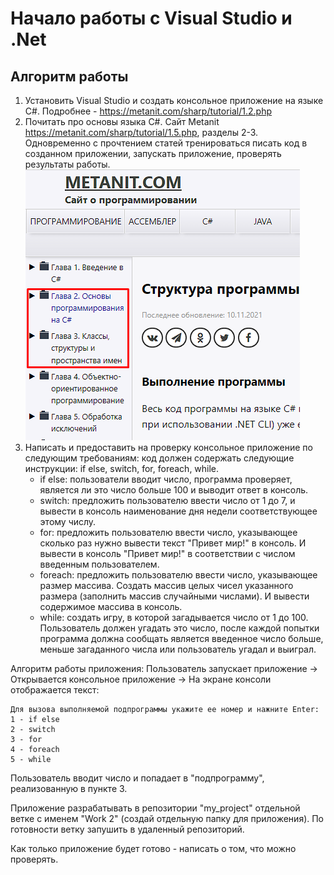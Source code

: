 # Начало работы с Visual Studio и .Net

## Алгоритм работы
1. Установить Visual Studio и создать консольное приложение на языке C#. Подробнее - https://metanit.com/sharp/tutorial/1.2.php
2. Почитать про основы языка C#. Сайт Metanit https://metanit.com/sharp/tutorial/1.5.php, разделы 2-3.
Одновременно с прочтением статей тренироваться писать код в созданном приложении, запускать приложение, проверять результаты работы. 
![img.png](https://github.com/DmitryKrekshin/IntroToIt/blob/master/Work%202/img.png)
3. Написать и предоставить на проверку консольное приложение по следующим требованиям:
код должен содержать следующие инструкции: if else, switch, for, foreach, while.
   - if else: пользователи вводит число, программа проверяет, является ли это число больше 100 и выводит ответ в консоль.
   - switch: предложить пользователю ввести число от 1 до 7, и вывести в консоль наименование дня недели соответствующее этому числу.
   - for: предложить пользователю ввести число, указывающее сколько раз нужно вывести текст "Привет мир!" в консоль. И вывести в консоль "Привет мир!" в соответствии с числом введенным пользователем.
   - foreach: предложить пользователю ввести число, указывающее размер массива. Создать массив целых чисел указанного размера (заполнить массив случайными числами). И вывести содержимое массива в консоль.
   - while: создать игру, в которой загадывается число от 1 до 100. Пользователь должен угадать это число, после каждой попытки программа должна сообщать является введенное число больше, меньше загаданного числа или пользователь угадал и выиграл.

Алгоритм работы приложения: Пользователь запускает приложение -> Открывается консольное приложение -> На экране консоли отображается текст:
<pre><code>Для вызова выполняемой подпрограммы укажите ее номер и нажните Enter:
1 - if else
2 - switch
3 - for
4 - foreach
5 - while
</code></pre>

Пользователь вводит число и попадает в "подпрограмму", реализованную в пункте 3.

Приложение разрабатывать в репозитории "my_project" отдельной ветке с именем "Work 2" (создай отдельную папку для приложения).
По готовности ветку запушить в удаленный репозиторий.

Как только приложение будет готово - написать о том, что можно проверять.
